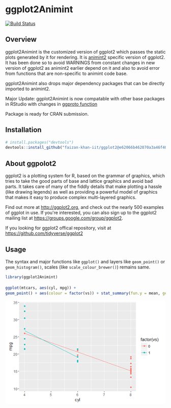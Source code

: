 # ggplot2Animint

[![Build Status](https://travis-ci.org/faizan-khan-iit/ggplot2.svg?branch=cran)](https://travis-ci.org/faizan-khan-iit/ggplot2)

## Overview

ggplot2Animint is the customized version of ggplot2 which passes the static plots generated by it for rendering. It is [animint2](https://github.com/tdhock/animint2) specific version of ggplot2. It has been done so to avoid WARNINGS from constant changes in new version of ggplot2 as animint2 earlier depend on it and also to avoid error from functions that are non-specific to animint code base. 

ggplot2Animint also drops major dependency packages that can be directly imported to animint2.


Major Update: ggplot2Animint is now compatable with other base packages in RStudio with changes in [ggproto function](https://github.com/faizan-khan-iit/ggplot2/pull/7)
 
Package is ready for CRAN submission.

## Installation


```R
# install.packages("devtools")
devtools::install_github("faizan-khan-iit/ggplot2@e62066b462070a3a46f403d6f63531413a3a20ce")
```


## About ggpolot2

ggplot2 is a plotting system for R, based on the grammar of graphics, which tries to take the good parts of base and lattice graphics and avoid bad parts. It takes care of many of the fiddly details that make plotting a hassle (like drawing legends) as well as providing a powerful model of graphics that makes it easy to produce complex multi-layered graphics.


Find out more at <http://ggplot2.org>, and check out the nearly 500
examples of ggplot in use.  If you're interested, you can also sign up to
the ggplot2 mailing list at <https://groups.google.com/group/ggplot2>.

If you looking for ggplot2 offical repository, visit at <https://github.com/tidyverse/ggplot2>

## Usage
The syntax and major functions like ```ggplot()``` and layers like ```geom_point()``` or ```geom_histogram()```, scales (like ```scale_colour_brewer()```) remains same. 

```R
library(ggplot2Animint)

ggplot(mtcars, aes(cyl, mpg)) + 
geom_point() + aes(colour = factor(vs)) + stat_summary(fun.y = mean, geom="line")

```

![](man/figures/README-Example-1.png)<!-- -->
